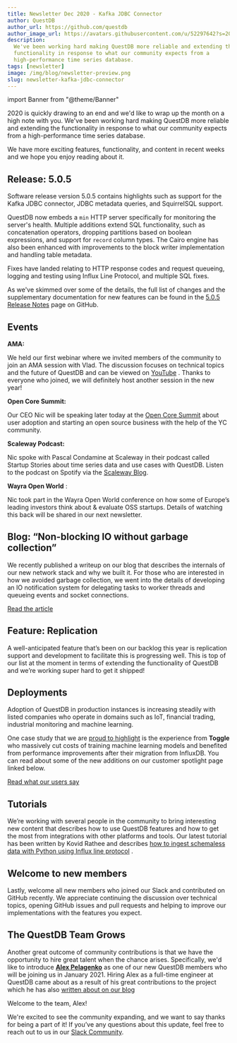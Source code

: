 ```yaml
---
title: Newsletter Dec 2020 - Kafka JDBC Connector
author: QuestDB
author_url: https://github.com/questdb
author_image_url: https://avatars.githubusercontent.com/u/52297642?s=200&v=4
description:
  We've been working hard making QuestDB more reliable and extending the
  functionality in response to what our community expects from a
  high-performance time series database.
tags: [newsletter]
image: /img/blog/newsletter-preview.png
slug: newsletter-kafka-jdbc-connector
---
```


import Banner from "@theme/Banner"

<Banner
  alt="Image of QuestDB logo"
  src="/img/blog/newsletter.png"
  width={692}
  height={200}
/>

2020 is quickly drawing to an end and we'd like to wrap up the month on a high
note with you. We've been working hard making QuestDB more reliable and
extending the functionality in response to what our community expects from a
high-performance time series database.

We have more exciting features, functionality, and content in recent weeks and
we hope you enjoy reading about it.

<!--truncate-->

## Release: 5.0.5

Software release version 5.0.5 contains highlights such as support for the Kafka
JDBC connector, JDBC metadata queries, and SquirrelSQL support.

QuestDB now embeds a `min` HTTP server specifically for monitoring the server's
health. Multiple additions extend SQL functionality, such as concatenation
operators, dropping partitions based on boolean expressions, and support for
`record` column types. The Cairo engine has also been enhanced with improvements
to the block writer implementation and handling table metadata.

Fixes have landed relating to HTTP response codes and request queueing, logging
and testing using Influx Line Protocol, and multiple SQL fixes.

As we've skimmed over some of the details, the full list of changes and the
supplementary documentation for new features can be found in the
[5.0.5 Release Notes](https://github.com/questdb/questdb/releases/tag/5.0.5)
page on GitHub.

## Events

**AMA:**

We held our first webinar where we invited members of the community to join an
AMA session with Vlad. The discussion focuses on technical topics and the future
of QuestDB and can be viewed on
[YouTube](https://www.youtube.com/watch?v=RmFV3r8oNcI) . Thanks to everyone who
joined, we will definitely host another session in the new year!

**Open Core Summit:**

Our CEO Nic will be speaking later today at the
[Open Core Summit](https://hopin.com/events/ocs2020digital#schedule) about user
adoption and starting an open source business with the help of the YC community.

**Scaleway Podcast:**

Nic spoke with Pascal Condamine at Scaleway in their podcast called Startup
Stories about time series data and use cases with QuestDB. Listen to the podcast
on Spotify via the
[Scaleway Blog](https://blog.scaleway.com/startup-stories-17-questdb).

**Wayra Open World** :

Nic took part in the Wayra Open World conference on how some of Europe’s leading
investors think about & evaluate OSS startups. Details of watching this back
will be shared in our next newsletter.

## Blog: “Non-blocking IO without garbage collection”

We recently published a writeup on our blog that describes the internals of our
new network stack and why we built it. For those who are interested in how we
avoided garbage collection, we went into the details of developing an IO
notification system for delegating tasks to worker threads and queueing events
and socket connections.

[Read the article](/blog/2020/12/10/garbage-free-stack-for-kafka-streams)

## Feature: Replication

A well-anticipated feature that’s been on our backlog this year is replication
support and development to facilitate this is progressing well. This is top of
our list at the moment in terms of extending the functionality of QuestDB and
we’re working super hard to get it shipped!

## Deployments

Adoption of QuestDB in production instances is increasing steadily with listed
companies who operate in domains such as IoT, financial trading, industrial
monitoring and machine learning.

One case study that we are [proud to highlight](/case-study/toggle/) is the
experience from **Toggle** who massively cut costs of training machine learning
models and benefited from performance improvements after their migration from
InfluxDB. You can read about some of the new additions on our customer spotlight
page linked below.

[Read what our users say](/customers)

## Tutorials

We’re working with several people in the community to bring interesting new
content that describes how to use QuestDB features and how to get the most from
integrations with other platforms and tools. Our latest tutorial has been
written by Kovid Rathee and describes
[how to ingest schemaless data with Python using Influx line protocol](https://towardsdatascience.com/schemaless-ingestion-in-questdb-using-influxdb-line-protocol-18850e69b453)
.

## Welcome to new members

Lastly, welcome all new members who joined our Slack and contributed on GitHub
recently. We appreciate continuing the discussion over technical topics, opening
GitHub issues and pull requests and helping to improve our implementations with
the features you expect.

## The QuestDB Team Grows

Another great outcome of community contributions is that we have the opportunity
to hire great talent when the chance arises. Specifically, we'd like to
introduce [**Alex Pelagenko**](https://github.com/ideoma) as one of our new
QuestDB members who will be joining us in January 2021. Hiring Alex as a
full-time engineer at QuestDB came about as a result of his great contributions
to the project which he has also
[written about on our blog](/blog/2020/11/16/http-server-contribution)

Welcome to the team, Alex!

We're excited to see the community expanding, and we want to say thanks for
being a part of it! If you’ve any questions about this update, feel free to
reach out to us in our [Slack Community]({@slackUrl@}).
